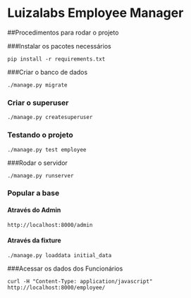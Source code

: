 # Luizalabs Employee Manager

##Procedimentos para rodar o projeto

###Instalar os pacotes necessários
```
pip install -r requirements.txt
```

###Criar o banco de dados
```
./manage.py migrate
```
### Criar o superuser
```
./manage.py createsuperuser
```
### Testando o projeto
```
./manage.py test employee
```

###Rodar o servidor
```
./manage.py runserver
```

### Popular a base

#### Através do Admin
```
http://localhost:8000/admin
```
#### Através da fixture
```
./manage.py loaddata initial_data
```

###Acessar os dados dos Funcionários
```
curl -H "Content-Type: application/javascript" http://localhost:8000/employee/
```
